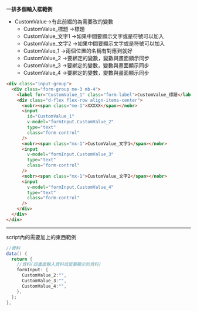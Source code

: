 **一排多個輸入框範例**
- CustomValue->有此前綴的為需要改的變數
  - CustomValue_標題 ->標題
  - CustomValue_文字1 ->如果中間要顯示文字或是符號可以加入
  - CustomValue_文字2 ->如果中間要顯示文字或是符號可以加入
  - CustomValue_1 ->兩個位置的名稱有對應到就好
  - CustomValue_2 ->要綁定的變數，變數與畫面顯示同步
  - CustomValue_3 ->要綁定的變數，變數與畫面顯示同步
  - CustomValue_4 ->要綁定的變數，變數與畫面顯示同步
```html
<div class="input-group">
  <div class="form-group me-3 mb-4">
    <label for="CustomValue_1" class="form-label">CustomValue_標題</label>
    <div class="d-flex flex-row align-items-center">
      <nobr><span class="me-1">XXXXX</span></nobr>
      <input
        id="CustomValue_1"
        v-model="formInput.CustomValue_2"
        type="text"
        class="form-control"
      />
      <nobr><span class="mx-1">CustomValue_文字1</span></nobr>
      <input
        v-model="formInput.CustomValue_3"
        type="text"
        class="form-control"
      />
      <nobr><span class="mx-1">CustomValue_文字2</span></nobr>
      <input
        v-model="formInput.CustomValue_4"
        type="text"
        class="form-control"
      />
    </div>
  </div>
</div>
```
___
script內的需要加上的東西範例
```C#
//資料
data() {
  return {
    //資料(該畫面輸入資料或是要顯示的資料)
    formInput: {
      CustomValue_2:"",
      CustomValue_3:"",
      CustomValue_4:"",
    },
  };
},
```
